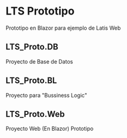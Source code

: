 # LTS Prototipo

Prototipo en Blazor para ejemplo de Latis Web

## LTS_Proto.DB

Proyecto de Base de Datos

## LTS_Proto.BL

Proyecto para "Bussiness Logic"

## LTS_Proto.Web

Proyecto Web (En Blazor) Prototipo